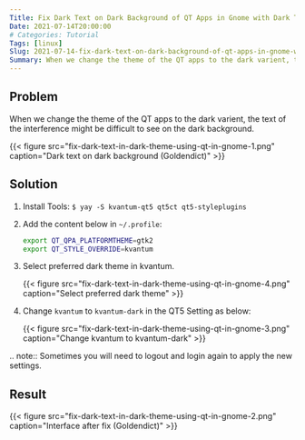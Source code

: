 ```yaml
---
Title: Fix Dark Text on Dark Background of QT Apps in Gnome with Dark Theme
Date: 2021-07-14T20:00:00
# Categories: Tutorial
Tags: [linux]
Slug: 2021-07-14-fix-dark-text-on-dark-background-of-qt-apps-in-gnome-with-dark-theme
Summary: When we change the theme of the QT apps to the dark varient, the text of the interference might be difficult to see on the dark background.
---
```


## Problem

When we change the theme of the QT apps to the dark varient, the text of the interference might be difficult to see on the dark background.

{{< figure src="fix-dark-text-in-dark-theme-using-qt-in-gnome-1.png" caption="Dark text on dark background (Goldendict)" >}}

## Solution

1. Install Tools: `$ yay -S kvantum-qt5 qt5ct qt5-styleplugins`

2. Add the content below in ``~/.profile``:

   ```sh
   export QT_QPA_PLATFORMTHEME=gtk2
   export QT_STYLE_OVERRIDE=kvantum
   ```

3. Select preferred dark theme in kvantum.

   {{< figure src="fix-dark-text-in-dark-theme-using-qt-in-gnome-4.png" caption="Select preferred dark theme" >}}

4. Change ``kvantum`` to ``kvantum-dark`` in the QT5 Setting as below:

   {{< figure src="fix-dark-text-in-dark-theme-using-qt-in-gnome-3.png" caption="Change kvantum to kvantum-dark" >}}

.. note::
  Sometimes you will need to logout and login again to apply the new settings.

## Result

{{< figure src="fix-dark-text-in-dark-theme-using-qt-in-gnome-2.png" caption="Interface after fix (Goldendict)" >}}
